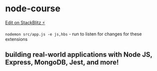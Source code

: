 # node-course

[Edit on StackBlitz ⚡️](https://stackblitz.com/edit/node-54tmqy)

`nodemon src/app.js -e js,hbs` - run to listen for changes for these extensions

##  building real-world applications with Node JS, Express, MongoDB, Jest, and more!
